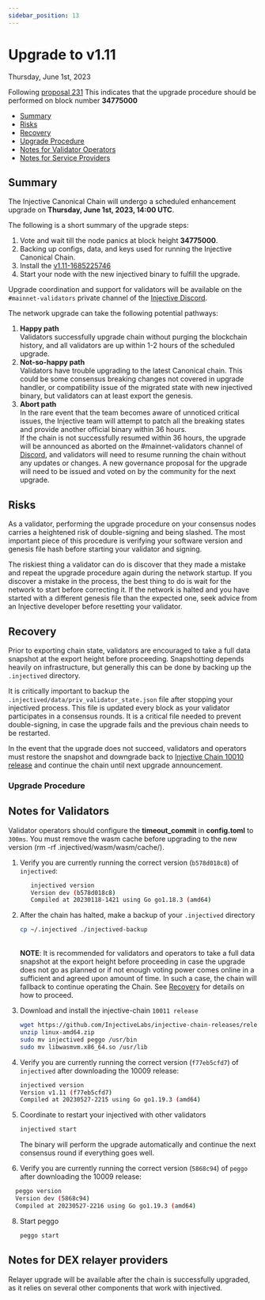 ```yaml
---
sidebar_position: 13
---
```


# Upgrade to v1.11

Thursday, June 1st, 2023

Following [proposal 231](https://hub.injective.network/proposals/231/) This indicates that the upgrade procedure should be performed on block number **34775000**

* [Summary](#summary)
* [Risks](#risks)
* [Recovery](#recovery)
* [Upgrade Procedure](#upgrade-procedure)
* [Notes for Validator Operators](#notes-for-validators)
* [Notes for Service Providers](#notes-for-dex-relayer-providers)

## Summary

The Injective Canonical Chain will undergo a scheduled enhancement upgrade on **Thursday, June 1st, 2023, 14:00 UTC**.

The following is a short summary of the upgrade steps:

1. Vote and wait till the node panics at block height **34775000**.
2. Backing up configs, data, and keys used for running the Injective Canonical Chain.
3. Install the [v1.11-1685225746](https://github.com/InjectiveLabs/injective-chain-releases/releases/tag/v1.11-1685225746)
4. Start your node with the new injectived binary to fulfill the upgrade.

Upgrade coordination and support for validators will be available on the `#mainnet-validators` private channel of the [Injective Discord](https://discord.gg/injective).

The network upgrade can take the following potential pathways:

1. **Happy path**\
   Validators successfully upgrade chain without purging the blockchain history, and all validators are up within 1-2 hours of the scheduled upgrade.
2. **Not-so-happy path**\
   Validators have trouble upgrading to the latest Canonical chain. This could be some consensus breaking changes not covered in upgrade handler, or compatibility issue of the migrated state with new injectived binary, but validators can at least export the genesis.
3. **Abort path**\
   In the rare event that the team becomes aware of unnoticed critical issues, the Injective team will attempt to patch all the breaking states and provide another official binary within 36 hours.\
   If the chain is not successfully resumed within 36 hours, the upgrade will be announced as aborted on the #mainnet-validators channel of [Discord](https://discord.gg/injective), and validators will need to resume running the chain without any updates or changes. A new governance proposal for the upgrade will need to be issued and voted on by the community for the next upgrade.

## Risks

As a validator, performing the upgrade procedure on your consensus nodes carries a heightened risk of double-signing and being slashed. The most important piece of this procedure is verifying your software version and genesis file hash before starting your validator and signing.

The riskiest thing a validator can do is discover that they made a mistake and repeat the upgrade procedure again during the network startup. If you discover a mistake in the process, the best thing to do is wait for the network to start before correcting it. If the network is halted and you have started with a different genesis file than the expected one, seek advice from an Injective developer before resetting your validator.

## Recovery

Prior to exporting chain state, validators are encouraged to take a full data snapshot at the export height before proceeding. Snapshotting depends heavily on infrastructure, but generally this can be done by backing up the `.injectived` directory.

It is critically important to backup the `.injectived/data/priv_validator_state.json` file after stopping your injectived process. This file is updated every block as your validator participates in a consensus rounds. It is a critical file needed to prevent double-signing, in case the upgrade fails and the previous chain needs to be restarted.

In the event that the upgrade does not succeed, validators and operators must restore the snapshot and downgrade back to [Injective Chain 10010 release](https://github.com/InjectiveLabs/injective-chain-releases/releases/tag/v1.10.1-1685036881) and continue the chain until next upgrade announcement.

### Upgrade Procedure

## Notes for Validators

Validator operators should configure the **timeout_commit** in **config.toml** to `300ms`. You must remove the wasm cache before upgrading to the new version (rm -rf .injectived/wasm/wasm/cache/).

1.  Verify you are currently running the correct version (`b578d018c8`) of `injectived`:

    ```bash
       injectived version
       Version dev (b578d018c8)
       Compiled at 20230118-1421 using Go go1.18.3 (amd64)
    ```
2.  After the chain has halted, make a backup of your `.injectived` directory

    ```bash
    cp ~/.injectived ./injectived-backup
    ```

    \
    **NOTE**: It is recommended for validators and operators to take a full data snapshot at the export height before proceeding in case the upgrade does not go as planned or if not enough voting power comes online in a sufficient and agreed upon amount of time. In such a case, the chain will fallback to continue operating the Chain. See [Recovery](#recovery) for details on how to proceed.
3.  Download and install the injective-chain `10011 release`

    ```bash
    wget https://github.com/InjectiveLabs/injective-chain-releases/releases/download/v1.11-1685225746/linux-amd64.zip
    unzip linux-amd64.zip
    sudo mv injectived peggo /usr/bin
    sudo mv libwasmvm.x86_64.so /usr/lib
    ```
4.  Verify you are currently running the correct version (`f77eb5cfd7`) of `injectived` after downloading the 10009 release:

    ```bash
    injectived version
    Version v1.11 (f77eb5cfd7)
    Compiled at 20230527-2215 using Go go1.19.3 (amd64)
    ```
5.  Coordinate to restart your injectived with other validators

    ```bash
    injectived start
    ```

    The binary will perform the upgrade automatically and continue the next consensus round if everything goes well.
6. Verify you are currently running the correct version (`5868c94`) of `peggo` after downloading the 10009 release:

```bash
  peggo version
  Version dev (5868c94)
  Compiled at 20230527-2216 using Go go1.19.3 (amd64)
```

8.  Start peggo

    ```bash
    peggo start
    ```

## Notes for DEX relayer providers

Relayer upgrade will be available after the chain is successfully upgraded, as it relies on several other components that work with injectived.
